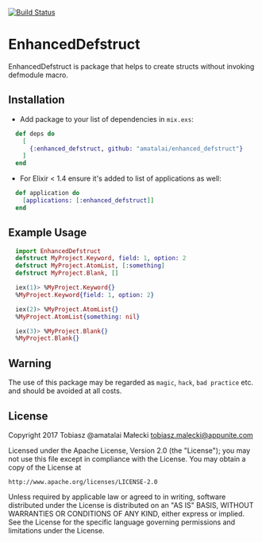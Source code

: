 [![Build Status](https://travis-ci.org/amatalai/enhanced_defstruct.svg?branch=master)](https://travis-ci.org/amatalai/enhanced_defstruct)
# EnhancedDefstruct

EnhancedDefstruct is package that helps to create structs without invoking defmodule macro.

## Installation

* Add package to your list of dependencies in `mix.exs`:
```elixir
  def deps do
    [
      {:enhanced_defstruct, github: "amatalai/enhanced_defstruct"}
    ]
  end
```
* For Elixir < 1.4 ensure it's added to list of applications as well:
```elixir
  def application do
    [applications: [:enhanced_defstruct]]
  end
```

## Example Usage

```elixir
  import EnhancedDefstruct
  defstruct MyProject.Keyword, field: 1, option: 2
  defstruct MyProject.AtomList, [:something]
  defstruct MyProject.Blank, []

  iex(1)> %MyProject.Keyword{}
  %MyProject.Keyword{field: 1, option: 2}

  iex(2)> %MyProject.AtomList{}
  %MyProject.AtomList{something: nil}

  iex(3)> %MyProject.Blank{}
  %MyProject.Blank{}
```

## Warning

The use of this package may be regarded as `magic`, `hack`, `bad practice` etc. and should be avoided at all costs.

## License

  Copyright 2017 Tobiasz @amatalai Małecki <tobiasz.malecki@appunite.com>

  Licensed under the Apache License, Version 2.0 (the "License");
  you may not use this file except in compliance with the License.
  You may obtain a copy of the License at

	http://www.apache.org/licenses/LICENSE-2.0

  Unless required by applicable law or agreed to in writing, software
  distributed under the License is distributed on an "AS IS" BASIS,
  WITHOUT WARRANTIES OR CONDITIONS OF ANY KIND, either express or implied.
  See the License for the specific language governing permissions and
  limitations under the License.
